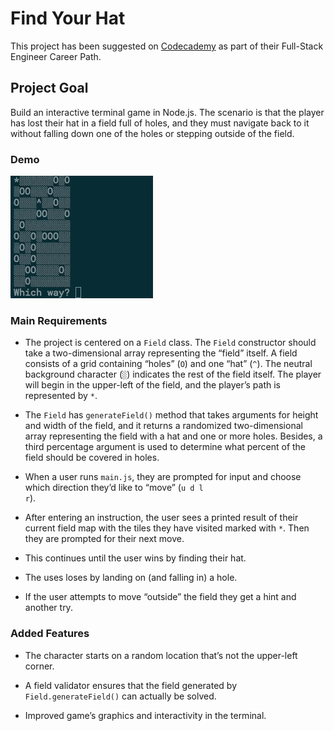 # Find Your Hat

This project has been suggested on [Codecademy](https://www.codecademy.com/) as part of their Full-Stack Engineer Career Path.

## Project Goal

Build an interactive terminal game in Node.js. The scenario is that the player has lost their hat in a field full of holes, and they must navigate back to it without falling down one of the holes or stepping outside of the field.

### Demo

![Demonstration provided by Codecademy](./docs/find-your-hat-demo.gif)

### Main Requirements

* The project is centered on a <code>Field</code> class. The <code>Field</code> constructor should take a two-dimensional array representing the “field” itself. A field consists of a grid containing “holes” (<code>O</code>) and one “hat” (<code>^</code>). The neutral background character (<code>░</code>) indicates the rest of the field itself. The player will begin in the upper-left of the field, and the player’s path is represented by <code>*</code>.

* The <code>Field</code> has <code>generateField()</code> method that takes arguments for height and width of the field, and it returns a randomized two-dimensional array representing the field with a hat and one or more holes. Besides, a third percentage argument is used to determine what percent of the field should be covered in holes. 

* When a user runs <code>main.js</code>, they are prompted for input and choose which direction they’d like to “move” (<code>u d l r</code>).

* After entering an instruction, the user sees a printed result of their current field map with the tiles they have visited marked with <code>*</code>. Then they are prompted for their next move.

* This continues until the user wins by finding their hat.

* The uses loses by landing on (and falling in) a hole.

* If the user attempts to move “outside” the field they get a hint and another try.

### Added Features

* The character starts on a random location that’s not the upper-left corner.

* A field validator ensures that the field generated by <code>Field.generateField()</code> can actually be solved. 

* Improved game’s graphics and interactivity in the terminal.